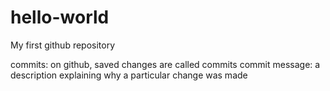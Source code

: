 # hello-world
My first github repository

commits: on github, saved changes are called commits
commit message: a description explaining why a particular change was made
